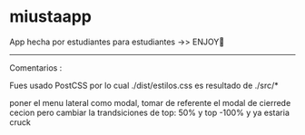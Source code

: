 # miustaapp

App hecha por estudiantes para estudiantes ->> ENJOY🚀

---

Comentarios :

Fues usado PostCSS por lo cual ./dist/estilos.css es resultado de ./src/\*

poner el menu lateral como modal, tomar de referente el modal de cierrede cecion pero cambiar la trandsiciones de top: 50% y top -100% y ya estaria cruck
